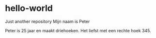 # hello-world
Just another repository
Mijn naam is Peter

Peter is 25 jaar en maakt driehoeken. Het liefst met een rechte hoek 345.
